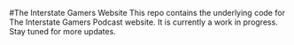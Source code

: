 #The Interstate Gamers Website
This repo contains the underlying code for The Interstate Gamers Podcast website. It is currently a work in progress. Stay tuned for more updates.
